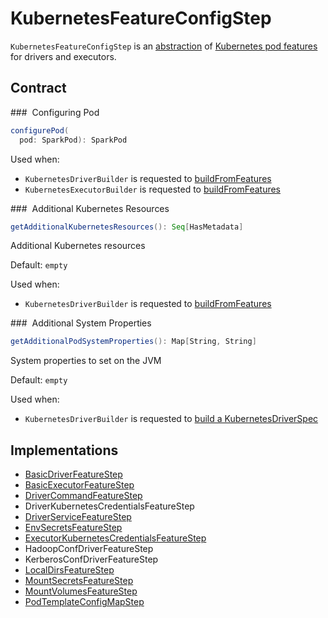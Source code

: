 # KubernetesFeatureConfigStep

`KubernetesFeatureConfigStep` is an [abstraction](#contract) of [Kubernetes pod features](#implementations) for drivers and executors.

## Contract

### <span id="configurePod"> Configuring Pod

```scala
configurePod(
  pod: SparkPod): SparkPod
```

Used when:

* `KubernetesDriverBuilder` is requested to [buildFromFeatures](KubernetesDriverBuilder.md#buildFromFeatures)
* `KubernetesExecutorBuilder` is requested to [buildFromFeatures](KubernetesExecutorBuilder.md#buildFromFeatures)

### <span id="getAdditionalKubernetesResources"> Additional Kubernetes Resources

```scala
getAdditionalKubernetesResources(): Seq[HasMetadata]
```

Additional Kubernetes resources

Default: `empty`

Used when:

* `KubernetesDriverBuilder` is requested to [buildFromFeatures](KubernetesDriverBuilder.md#buildFromFeatures)

### <span id="getAdditionalPodSystemProperties"> Additional System Properties

```scala
getAdditionalPodSystemProperties(): Map[String, String]
```

System properties to set on the JVM

Default: `empty`

Used when:

* `KubernetesDriverBuilder` is requested to [build a KubernetesDriverSpec](KubernetesDriverBuilder.md#buildFromFeatures)

## Implementations

* [BasicDriverFeatureStep](BasicDriverFeatureStep.md)
* [BasicExecutorFeatureStep](BasicExecutorFeatureStep.md)
* [DriverCommandFeatureStep](DriverCommandFeatureStep.md)
* DriverKubernetesCredentialsFeatureStep
* [DriverServiceFeatureStep](DriverServiceFeatureStep.md)
* [EnvSecretsFeatureStep](EnvSecretsFeatureStep.md)
* [ExecutorKubernetesCredentialsFeatureStep](ExecutorKubernetesCredentialsFeatureStep.md)
* HadoopConfDriverFeatureStep
* KerberosConfDriverFeatureStep
* [LocalDirsFeatureStep](LocalDirsFeatureStep.md)
* [MountSecretsFeatureStep](MountSecretsFeatureStep.md)
* [MountVolumesFeatureStep](MountVolumesFeatureStep.md)
* [PodTemplateConfigMapStep](PodTemplateConfigMapStep.md)
